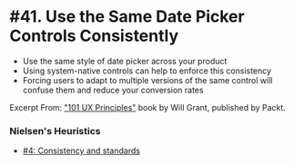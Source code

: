 # #41. Use the Same Date Picker Controls Consistently
-  Use the same style of date picker across your product
-  Using system-native controls can help to enforce this consistency
-  Forcing users to adapt to multiple versions of the same control will confuse them and reduce your conversion rates

Excerpt From: ["101 UX Principles"](https://www.packtpub.com/web-development/101-ux-principles) book by Will Grant, published by Packt.

### Nielsen's Heuristics
- [#4: Consistency and standards](https://github.com/fullcircle23/fullcircle23.github.io/blob/master/2020/ui-ux/ui-ux-principles-and-best-practices.md#4-consistency-and-standards)
